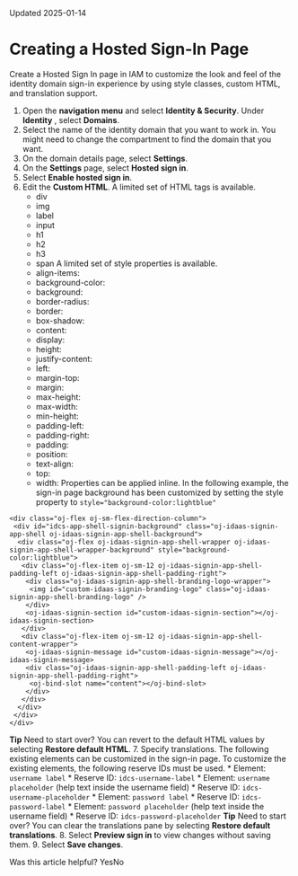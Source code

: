 Updated 2025-01-14
# Creating a Hosted Sign-In Page
Create a Hosted Sign In page in IAM to customize the look and feel of the identity domain sign-in experience by using style classes, custom HTML, and translation support.
  1. Open the **navigation menu** and select **Identity & Security**. Under **Identity** , select **Domains**.
  2. Select the name of the identity domain that you want to work in. You might need to change the compartment to find the domain that you want.
  3. On the domain details page, select **Settings**.
  4. On the **Settings** page, select **Hosted sign in**.
  5. Select **Enable hosted sign in**. 
  6. Edit the **Custom HTML**.
A limited set of HTML tags is available.
     * div
     * img
     * label
     * input
     * h1
     * h2
     * h3
     * span
A limited set of style properties is available.
     * align-items: 
     * background-color: 
     * background: 
     * border-radius: 
     * border: 
     * box-shadow: 
     * content:
     * display: 
     * height: 
     * justify-content: 
     * left: 
     * margin-top: 
     * margin: 
     * max-height: 
     * max-width: 
     * min-height: 
     * padding-left: 
     * padding-right: 
     * padding: 
     * position: 
     * text-align: 
     * top: 
     * width:
Properties can be applied inline. In the following example, the sign-in page background has been customized by setting the style property to `style="background-color:lightblue"`
```
<div class="oj-flex oj-sm-flex-direction-column">
 <div id="idcs-app-shell-signin-background" class="oj-idaas-signin-app-shell oj-idaas-signin-app-shell-background">
  <div class="oj-flex oj-idaas-signin-app-shell-wrapper oj-idaas-signin-app-shell-wrapper-background" style="background-color:lightblue">
   <div class="oj-flex-item oj-sm-12 oj-idaas-signin-app-shell-padding-left oj-idaas-signin-app-shell-padding-right">
    <div class="oj-idaas-signin-app-shell-branding-logo-wrapper">
     <img id="custom-idaas-signin-branding-logo" class="oj-idaas-signin-app-shell-branding-logo" />
    </div>
    <oj-idaas-signin-section id="custom-idaas-signin-section"></oj-idaas-signin-section>
   </div>
   <div class="oj-flex-item oj-sm-12 oj-idaas-signin-app-shell-content-wrapper">
    <oj-idaas-signin-message id="custom-idaas-signin-message"></oj-idaas-signin-message>
    <div class="oj-idaas-signin-app-shell-padding-left oj-idaas-signin-app-shell-padding-right">
     <oj-bind-slot name="content"></oj-bind-slot>
    </div>
   </div>
  </div>
 </div>
</div>
```

**Tip** Need to start over? You can revert to the default HTML values by selecting **Restore default HTML**.
  7. Specify translations.
The following existing elements can be customized in the sign-in page. To customize the existing elements, the following reserve IDs must be used.
     * Element: `username label`
     * Reserve ID: `idcs-username-label`
     * Element: `username placeholder` (help text inside the username field)
     * Reserve ID: `idcs-username-placeholder`
     * Element: `password label`
     * Reserve ID: `idcs-password-label`
     * Element: `password placeholder` (help text inside the username field)
     * Reserve ID: `idcs-password-placeholder`
**Tip** Need to start over? You can clear the translations pane by selecting **Restore default translations**.
  8. Select **Preview sign in** to view changes without saving them.
  9. Select **Save changes**.


Was this article helpful?
YesNo

